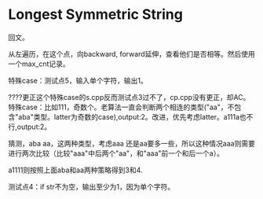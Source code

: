 # Longest Symmetric String

回文。

从左遍历，在这个点，向backward, forward延伸，查看他们是否相等。然后使用一个max_cnt记录。

特殊case：测试点5，输入单个字符，输出1。

????更正这个特殊case的s.cpp反而测试点3过不了，cp.cpp没有更正，却AC。特殊case：比如111，奇数个。老算法一直会判断两个相连的类型("aa"，不包含"aba"类型。latter为奇数的case),output:2。改进，优先考虑latter。a111a也不行,output:2。

猜测，aba aa，这两种类型，考虑aaa 还是aa要多一些，所以这种情况aaa则需要进行两次比较（比较"aaa"中后两个"aa"，和"aaa"前一个和后一个a）。

a1111则按照上面aba和aa两种策略得到3和4.

测试点4：if str不为空，输出至少为1，因为单个字符。